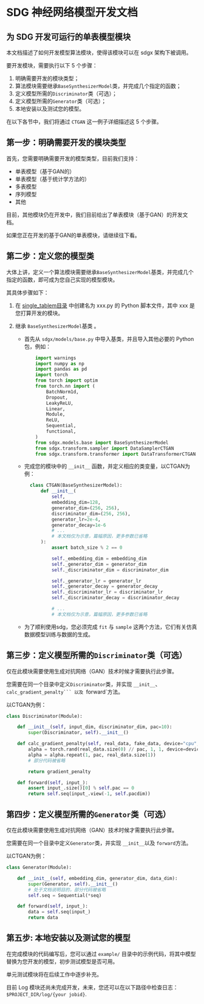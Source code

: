 # SDG 神经网络模型开发文档

## 为 SDG 开发可运行的单表模型模块

本文档描述了如何开发模型算法模块，使得该模块可以在 sdgx 架构下被调用。

要开发模块，需要执行以下 5 个步骤：

1. 明确需要开发的模块类型；
1. 算法模块需要继承`BaseSynthesizerModel`类，并完成几个指定的函数；
1. 定义模型所需的`Discriminator`类（可选）；
1. 定义模型所需的`Generator`类（可选）；
1. 本地安装以及测试您的模型。

在以下各节中，我们将通过 `CTGAN` 这一例子详细描述这 5 个步骤。

## 第一步：明确需要开发的模块类型

首先，您需要明确需要开发的模型类型，目前我们支持：

- 单表模型（基于GAN的）
- 单表模型（基于统计学方法的）
- 多表模型
- 序列模型
- 其他

目前，其他模块仍在开发中，我们目前给出了单表模块（基于GAN）的开发文档。

如果您正在开发的基于GAN的单表模块，请继续往下看。

## 第二步：定义您的模型类

大体上讲，定义一个算法模块需要继承`BaseSynthesizerModel`基类，并完成几个指定的函数，即可成为您自己实现的模型模块。

其具体步骤如下：

1. 在 [single_tablem目录](../../sdgx/models/single_table/) 中创建名为 xxx.py 的 Python 脚本文件，其中 xxx 是您打算开发的模块。

1. 继承 `BaseSynthesizerModel`基类 。

   - 首先从 `sdgx/models/base.py` 中导入基类，并且导入其他必要的 Python 包，例如：

     ```python
         import warnings
         import numpy as np
         import pandas as pd
         import torch
         from torch import optim
         from torch.nn import (
             BatchNorm1d,
             Dropout,
             LeakyReLU,
             Linear,
             Module,
             ReLU,
             Sequential,
             functional,
         )
         from sdgx.models.base import BaseSynthesizerModel
         from sdgx.transform.sampler import DataSamplerCTGAN
         from sdgx.transform.transformer import DataTransformerCTGAN
     ```

   - 完成您的模块中的 `__init__` 函数，并定义相应的类变量，以CTGAN为例：

     ```python
       class CTGAN(BaseSynthesizerModel):
           def __init__(
               self,
               embedding_dim=128,
               generator_dim=(256, 256),
               discriminator_dim=(256, 256),
               generator_lr=2e-4,
               generator_decay=1e-6
               # ...
               # 本文档仅为示意，篇幅原因，更多参数已省略
           ):
               assert batch_size % 2 == 0

               self._embedding_dim = embedding_dim
               self._generator_dim = generator_dim
               self._discriminator_dim = discriminator_dim

               self._generator_lr = generator_lr
               self._generator_decay = generator_decay
               self._discriminator_lr = discriminator_lr
               self._discriminator_decay = discriminator_decay

               # ...
               # 本文档仅为示意，篇幅原因，更多参数已省略
     ```

   - 为了顺利使用sdg，您必须完成 `fit` 与 `sample` 这两个方法，它们有关仿真数据模型训练与数据的生成。

## 第三步：定义模型所需的`Discriminator`类（可选）

仅在此模块需要使用生成对抗网络（GAN）技术时候才需要执行此步骤。

您需要在同一个目录中定义`Discriminator`类，并实现 `__init__`、```` calc_gradient_penalty``` 以及  ````forward\`方法。

以CTGAN为例：

```python
class Discriminator(Module):

    def __init__(self, input_dim, discriminator_dim, pac=10):
        super(Discriminator, self).__init__()

    def calc_gradient_penalty(self, real_data, fake_data, device="cpu", pac=10, lambda_=10):
        alpha = torch.rand(real_data.size(0) // pac, 1, 1, device=device)
        alpha = alpha.repeat(1, pac, real_data.size(1))
        # 部分代码被省略

        return gradient_penalty

    def forward(self, input_):
        assert input_.size()[0] % self.pac == 0
        return self.seq(input_.view(-1, self.pacdim))
```

## 第四步：定义模型所需的`Generator`类（可选）

仅在此模块需要使用生成对抗网络（GAN）技术时候才需要执行此步骤。

您需要在同一个目录中定义`Generator`类，并实现 `__init__`以及 `forward`方法。

以CTGAN为例：

```python
class Generator(Module):

    def __init__(self, embedding_dim, generator_dim, data_dim):
        super(Generator, self).__init__()
        # 处于文档说明目的，部分代码被省略
        self.seq = Sequential(*seq)

    def forward(self, input_):
        data = self.seq(input_)
        return data
```

## 第五步: 本地安装以及测试您的模型

在完成模块的代码编写后，您可以通过 `example/` 目录中的示例代码，将其中模型替换为您开发的模型，初步测试模型是否可用。

单元测试模块将在后续工作中逐步补充。

目前 Log 模块还尚未完成开发，未来，您还可以在以下路径中检查日志：`$PROJECT_DIR/log/{your jobid}`.
